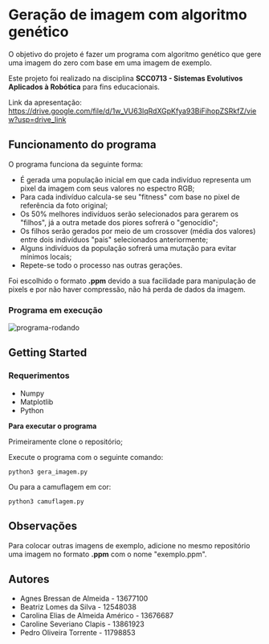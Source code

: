 # Geração de imagem com algoritmo genético
O objetivo do projeto é fazer um programa com algoritmo genético que gere uma imagem do zero com base em uma imagem de exemplo.

Este projeto foi realizado na disciplina **SCC0713 - Sistemas Evolutivos Aplicados à Robótica** para fins educacionais.

Link da apresentação: https://drive.google.com/file/d/1w_VU63lqRdXGpKfya93BiFihopZSRkfZ/view?usp=drive_link

## Funcionamento do programa
O programa funciona da seguinte forma:
* É gerada uma população inicial em que cada indivíduo representa um pixel da imagem com seus valores no espectro RGB;
* Para cada indivíduo calcula-se seu "fitness" com base no pixel de referência da foto original;
* Os 50% melhores indivíduos serão selecionados para gerarem os "filhos", já a outra metade dos piores sofrerá  o "genocídio";
* Os filhos serão gerados por meio de um crossover (média dos valores) entre dois indivíduos "pais" selecionados anteriormente;
* Alguns indivíduos da população sofrerá uma mutação para evitar mínimos locais;
* Repete-se todo o processo nas outras gerações.

Foi escolhido o formato **.ppm** devido a sua facilidade para manipulação de pixels e por não haver compressão, não há perda de dados da imagem.

### Programa em execução
![programa-rodando](https://github.com/pdrtorrente/Sistemas-Evolutivos/assets/83795403/7ecbcb57-cac9-4042-bbb1-88c239d7736c)


## Getting Started

### Requerimentos
* Numpy
* Matplotlib
* Python

**Para executar o programa**

Primeiramente clone o repositório;

Execute o programa com o seguinte comando:
```
python3 gera_imagem.py
```
Ou para a camuflagem em cor:
```
python3 camuflagem.py
```
## Observações
Para colocar outras imagens de exemplo, adicione no mesmo repositório uma imagem no formato **.ppm** com o nome "exemplo.ppm".

## Autores
- Agnes Bressan de Almeida - 13677100
- Beatriz Lomes da Silva - 12548038
- Carolina Elias de Almeida Américo - 13676687
- Caroline Severiano Clapis - 13861923
- Pedro Oliveira Torrente - 11798853
